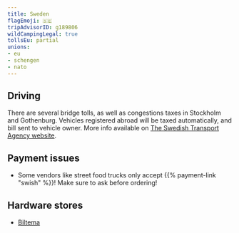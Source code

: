 ```yaml
---
title: Sweden
flagEmoji: 🇸🇪
tripAdvisorID: g189806
wildCampingLegal: true
tollsEu: partial
unions:
- eu
- schengen
- nato
---
```


## Driving

There are several bridge tolls, as well as congestions taxes in Stockholm and Gothenburg. Vehicles registered abroad will be taxed automatically, and bill sent to vehicle owner. More info available on [The Swedish Transport Agency website](https://transportstyrelsen.se/en/road/vehicles/taxes-and-fees/road-tolls/).

## Payment issues

- Some vendors like street food trucks only accept {{% payment-link "swish" %}}! Make sure to ask before ordering!

## Hardware stores

- [Biltema](https://www.biltema.se/en-se/)
